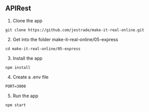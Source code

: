 ## APIRest

1. Clone the app
```
git clone https://github.com/jestrade/make-it-real-online.git
```

2. Get into the folder make-it-real-online/05-express
```
cd make-it-real-online/05-express
```

3. Install the app
```
npm install
```

4. Create a .env file
```
PORT=3000
```

5. Run the app
```
npm start
```
